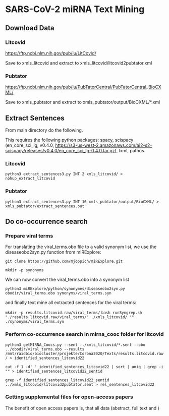 # SARS-CoV-2 miRNA Text Mining

## Download Data

### Litcovid

https://ftp.ncbi.nlm.nih.gov/pub/lu/LitCovid/

Save to xmls_litcovid and extract to xmls_litcovid/litcovid2pubtator.xml

### Pubtator

https://ftp.ncbi.nlm.nih.gov/pub/lu/PubTatorCentral/PubTatorCentral_BioCXML/

Save to xmls_pubtator and extract to xmls_pubtator/output/BioCXML/*.xml

## Extract Sentences

From main directory do the following.

This requires the following python packages: spacy, scispacy (en_core_sci_lg, v0.4.0, https://s3-us-west-2.amazonaws.com/ai2-s2-scispacy/releases/v0.4.0/en_core_sci_lg-0.4.0.tar.gz), lxml, pathos.

### Litcovid

`python3 extract_sentences3.py INT 2 xmls_litcovid/ > nohup_extract_litcovid`

### Pubtator

`python3 extract_sentences3.py INT 16 xmls_pubtator/output/BioCXML/ > xmls_pubtator/extract_sentences.out`

## Do co-occurrence search

### Prepare viral terms

For translating the viral_terms.obo file to a valid synonym list, we use the diseaseobo2syn.py function from miRExplore:

`git clone https://github.com/mjoppich/miRExplore.git`

`mkdir -p synonyms`

We can now convert the viral_terms.obo into a synonym list

`python3 miRExplore/python/synonymes/diseaseobo2syn.py obodir/viral_terms.obo synonyms/viral_terms.syn`

and finally text mine all extracted sentences for the viral terms:

`mkdir -p results.litcovid.raw/viral_terms/`
`bash runSyngrep.sh "./results.litcovid.raw/viral_terms/" ./xmls_litcovid/ "" ./synonyms/viral_terms.syn`


### Perform co-occurrence search in mirna_cooc folder for litcovid

`python3 getMIRNA_Coocs.py --sent ../xmls_litcovid/*.sent --obo ../obodir/viral_terms.obo --results /mnt/raidbio/biocluster/projekte/Corona2020/Texts/results.litcovid.raw/ > identified_sentences_litcovid22`

`cut -f 1 -d' ' identified_sentences_litcovid22 | sort | uniq | grep -i "" > identified_sentences_litcovid22_sentid`

`grep -f identified_sentences_litcovid22_sentid ../xmls_litcovid/litcovid2pubtator.sent > rel_sentences_litcovid22`


### Getting supplemental files for open-access papers

The benefit of open access papers is, that all data (abstract, full text and )


